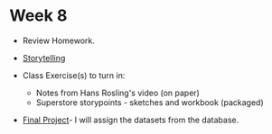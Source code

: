 
# Week 8

* Review Homework.

* [Storytelling](Storytelling.md)

* Class Exercise(s) to turn in:
    - Notes from Hans Rosling's video (on paper)
    - Superstore storypoints - sketches and workbook (packaged)

* [Final Project](FinalProject.md)- I will assign the datasets from the database.
